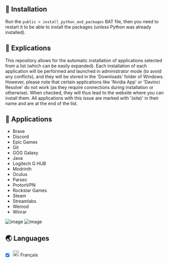 ## 🔽 Installation

Run the `public > install_python_and_packages` BAT file, then you need to restart it to be able to install the packages (unless Python was already installed).

## 🤔 Explications

This repository allows for the automatic installation of applications selected from a list (which can be easily expanded). Each installation of each application will be performed and launched in administrator mode (to avoid any conflicts), and they will be stored in the 'Downloads' folder of Windows. However, please note that certain applications like 'Nvidia App' or 'Davinci Resolve' do not work (as they require connections during installation or otherwise). When checked, they will thus lead to the website where you can install them. All applications with this issue are marked with '(site)' in their name and are at the end of the list.

## 📱 Applications

- Brave
- Discord
- Epic Games
- Git
- GOG Galaxy
- Java
- Logitech G HUB
- Modrinth
- Oculus
- Parsec
- ProtonVPN
- Rockstar Games
- Steam
- Streamlabs
- Wemod
- Winrar

![image](https://github.com/LucasM548/Auto-Install-Apps/assets/127530926/410c32b6-8278-4b18-a588-d01b0bdfcbc2)
![image](https://github.com/LucasM548/Auto-Install-Apps/assets/127530926/bca90f2f-6af8-4942-b4f6-a662165a1fc1)

## 🌏 Languages

- [x] <img src="https://www.countryflags.com/wp-content/uploads/france-flag-png-large.png" width="20px" height="20px"> Français
